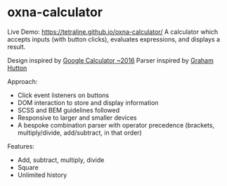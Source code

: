 # oxna-calculator
Live Demo: https://tetraline.github.io/oxna-calculator/
A calculator which accepts inputs (with button clicks), evaluates expressions, and displays a result.

Design inspired by [Google Calculator ~2016](https://www.androidauthority.com/google-calculator-683011/)
Parser inspired by [Graham Hutton](https://youtu.be/dDtZLm7HIJs)

Approach:
- Click event listeners on buttons
- DOM interaction to store and display information
- SCSS and BEM guidelines followed
- Responsive to larger and smaller devices
- A bespoke combination parser with operator precedence (brackets, multiply/divide, add/subtract, in that order)

Features:
- Add, subtract, multiply, divide
- Square 
- Unlimited history
